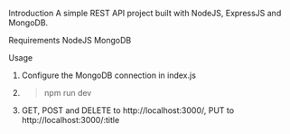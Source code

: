 Introduction
A simple REST API project built with NodeJS, ExpressJS and MongoDB.

Requirements
NodeJS
MongoDB

Usage
1. Configure the MongoDB connection in index.js
2. >npm run dev
3. GET, POST and DELETE to http://localhost:3000/, PUT to http://localhost:3000/:title